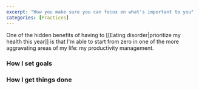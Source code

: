 ```yaml
---
excerpt: "How you make sure you can focus on what's important to you"
categories: [Practices]
---
```

One of the hidden benefits of having to [[Eating disorder|prioritize my health this year]] is that I'm able to start from zero in one of the more aggravating areas of my life: my productivity management.

### How I set goals


### How I get things done

